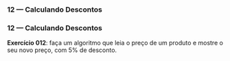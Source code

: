 ### 

### 12 — Calculando Descontos



### 12 — Calculando Descontos

**Exercício 012**: faça um algoritmo que leia o preço de um produto e mostre o seu novo preço, com 5% de desconto.


